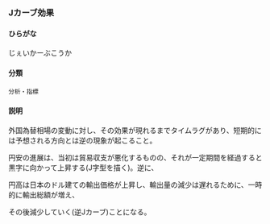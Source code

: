 <div style="display:none;">

## [あ行](securities-terms?id=あ行)
## [か行](securities-terms?id=か行)
## [さ行](securities-terms?id=さ行)

</div>

### Jカーブ効果

#### ひらがな

じぇいかーぶこうか

#### 分類

`分析・指標`

#### 説明

外国為替相場の変動に対し、その効果が現れるまでタイムラグがあり、短期的には予想される方向とは逆の現象が起こること。
円安の進展は、当初は貿易収支が悪化するものの、それが一定期間を経過すると黒字に向かって上昇する(J字型を描く)。逆に、
円高は日本のドル建ての輸出価格が上昇し、輸出量の減少は遅れるために、一時的に輸出総額が増え、
その後減少していく(逆Jカーブ)ことになる。

<div style="display:none;">

## [た行](securities-terms?id=た行)
## [な行](securities-terms?id=な行)
## [は行](securities-terms?id=は行)
## [ま行](securities-terms?id=ま行)
## [や行](securities-terms?id=や行)
## [ら行](securities-terms?id=ら行)
## [わ行](securities-terms?id=わ行)
## [英数字・記号](securities-terms?id=英数字・記号)

</div>


